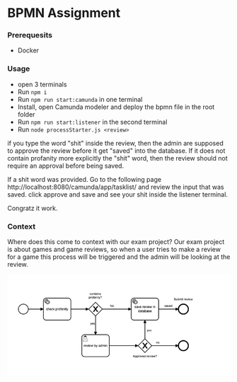 # BPMN Assignment

### Prerequesits

- Docker

### Usage

- open 3 terminals
- Run `npm i`
- Run `npm run start:camunda` in one terminal
- Install, open Camunda modeler and deploy the bpmn file in the root folder
- Run `npm run start:listener` in the second terminal
- Run `node processStarter.js <review>`

if you type the word "shit" inside the review, then the admin are supposed to approve the review before it get "saved" into the database. If it does not contain profanity more explicitly the "shit" word, then the review should not require an approval before being saved.

If a shit word was provided. Go to the following page http://localhost:8080/camunda/app/tasklist/ and review the input that was saved. click approve and save and see your shit inside the listener terminal.

Congratz it work.

### Context

Where does this come to context with our exam project?
Our exam project is about games and game reviews, so when a user tries to make a review for a game this process will be triggered and the admin will be looking at the review.

![bpmn process diagram](/GameRev-Camunda/camunda_bpmn_process.png)
